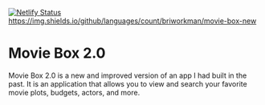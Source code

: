 [![Netlify Status](https://api.netlify.com/api/v1/badges/a66f13c8-f201-47a1-ae70-f50ce3c2a2ff/deploy-status)](https://app.netlify.com/sites/eloquent-shirley-b8528e/deploys)
https://img.shields.io/github/languages/count/briworkman/movie-box-new

# Movie Box 2.0

Movie Box 2.0 is a new and improved version of an app I had built in the past. It is an application that allows you to view and search your favorite movie plots, budgets, actors, and more.
